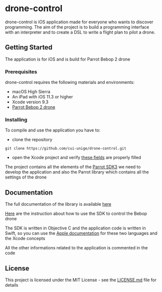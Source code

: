# drone-control
drone-control is iOS application made for everyone who wants to discover programming. The aim of the project is to build a programming interface with an interpreter and to create a DSL to write a flight plan to pilot a drone. 

## Getting Started

The application is for iOS and is build for Parrot Bebop 2 drone

### Prerequisites

drone-control requires the following materials and environments:

* macOS High Sierra
* An iPad with iOS 11.3 or higher
* Xcode version 9.3
* [Parrot Bebop 2 drone](https://www.parrot.com/fr/drones/parrot-bebop-2-fpv#parrot-bebop-2-fpv-details)


### Installing

To compile and use the application you have to:

* clone the repository
```
git clone https://github.com/cui-unige/drone-control.git

```
* open the Xcode project and verify [these fields](http://developer.parrot.com/docs/SDK3/#ios) are properly filled

The project contains all the elements of the [Parrot SDK3](http://developer.parrot.com/docs/SDK3/#general-information) we need to develop the application and also the Parrot library which contains all the settings of the drone 

## Documentation

The full documentation of the library is available [here](https://developer.parrot.com/docs/reference/bebop_2/index.html#bebop-2-reference)

[Here](http://developer.parrot.com/docs/SDK3/#start-coding) are the instruction about how to use the SDK to control the Bebop drone

The SDK is written in Objective C and the application code is written in Swift, so you can use the [Apple documentation](https://developer.apple.com/documentation) for these two languages and the Xcode concepts

All the other informations related to the application is commented in the code

## License

This project is licensed under the MIT License - see the [LICENSE.md](LICENSE.md) file for details
